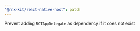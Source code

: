 ```yaml
---
"@rnx-kit/react-native-host": patch
---
```


Prevent adding `RCTAppDelegate` as dependency if it does not exist
